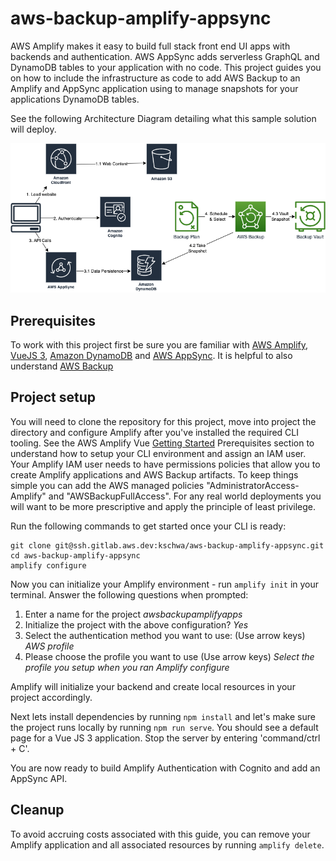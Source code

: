 # aws-backup-amplify-appsync

AWS Amplify makes it easy to build full stack front end UI apps with backends and authentication. AWS AppSync adds serverless GraphQL and DynamoDB tables to your application with no code. This project guides you on how to include the infrastructure as code to add AWS Backup to an Amplify and AppSync application using to manage snapshots for your applications DynamoDB tables. 

See the following Architecture Diagram detailing what this sample solution will deploy.

![Architecture diagram](/public/AwsBackupAmplifyAppsync.png)


## Prerequisites

To work with this project first be sure you are familiar with [AWS Amplify](https://aws.amazon.com/amplify/), [VueJS 3](https://vuejs.org/), [Amazon DynamoDB](https://aws.amazon.com/dynamodb/) and [AWS AppSync](https://aws.amazon.com/appsync/). It is helpful to also understand [AWS Backup](https://aws.amazon.com/backup/)


## Project setup


You will need to clone the repository for this project, move into project the directory and configure Amplify after you've installed the required CLI tooling. See the AWS Amplify Vue [ Getting Started](https://docs.amplify.aws/start/getting-started/installation/q/integration/vue/) Prerequisites section to understand how to setup your CLI environment and assign an IAM user. Your Amplify IAM user needs to have permissions policies that allow you to create Amplify applications and AWS Backup artifacts. To keep things simple you can add the AWS managed policies "AdministratorAccess-Amplify" and "AWSBackupFullAccess". For any real world deployments you will want to be more prescriptive and apply the principle of least privilege. 

Run the following commands to get started once your CLI is ready:

```
git clone git@ssh.gitlab.aws.dev:kschwa/aws-backup-amplify-appsync.git
cd aws-backup-amplify-appsync
amplify configure
```

Now you can initialize your Amplify environment - run `amplify init` in your terminal. Answer the following questions when prompted:

1. Enter a name for the project *awsbackupamplifyapps*
1. Initialize the project with the above configuration? *Yes*
1. Select the authentication method you want to use: (Use arrow keys) *AWS profile*
1. Please choose the profile you want to use (Use arrow keys) *Select the profile you setup when you ran Amplify configure*

Amplify will initialize your backend and create local resources in your project accordingly. 

Next lets install dependencies by running `npm install` and let's make sure the project runs locally by running `npm run serve`. You should see a default page for a Vue JS 3 application. Stop the server by entering 'command/ctrl + C'.

You are now ready to build Amplify Authentication with Cognito and add an AppSync API. 


## Cleanup

To avoid accruing costs associated with this guide, you can remove your Amplify application and all associated resources by running `amplify delete`.



